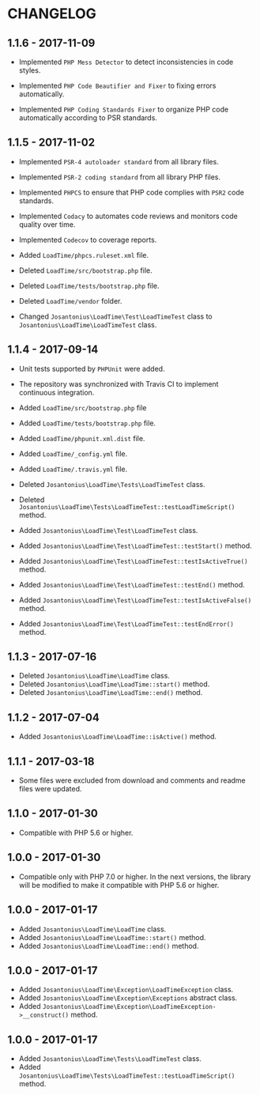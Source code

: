 # CHANGELOG

## 1.1.6 - 2017-11-09

* Implemented `PHP Mess Detector` to detect inconsistencies in code styles.

* Implemented `PHP Code Beautifier and Fixer` to fixing errors automatically.

* Implemented `PHP Coding Standards Fixer` to organize PHP code automatically according to PSR standards.

## 1.1.5 - 2017-11-02

* Implemented `PSR-4 autoloader standard` from all library files.

* Implemented `PSR-2 coding standard` from all library PHP files.

* Implemented `PHPCS` to ensure that PHP code complies with `PSR2` code standards.

* Implemented `Codacy` to automates code reviews and monitors code quality over time.

* Implemented `Codecov` to coverage reports.

* Added `LoadTime/phpcs.ruleset.xml` file.

* Deleted `LoadTime/src/bootstrap.php` file.

* Deleted `LoadTime/tests/bootstrap.php` file.

* Deleted `LoadTime/vendor` folder.

* Changed `Josantonius\LoadTime\Test\LoadTimeTest` class to  `Josantonius\LoadTime\LoadTimeTest` class.

## 1.1.4 - 2017-09-14

* Unit tests supported by `PHPUnit` were added.

* The repository was synchronized with Travis CI to implement continuous integration.
 
* Added `LoadTime/src/bootstrap.php` file

* Added `LoadTime/tests/bootstrap.php` file.

* Added `LoadTime/phpunit.xml.dist` file.
* Added `LoadTime/_config.yml` file.
* Added `LoadTime/.travis.yml` file.

* Deleted `Josantonius\LoadTime\Tests\LoadTimeTest` class.
* Deleted `Josantonius\LoadTime\Tests\LoadTimeTest::testLoadTimeScript()` method.

* Added `Josantonius\LoadTime\Test\LoadTimeTest` class.
* Added `Josantonius\LoadTime\Test\LoadTimeTest::testStart()` method.
* Added `Josantonius\LoadTime\Test\LoadTimeTest::testIsActiveTrue()` method.
* Added `Josantonius\LoadTime\Test\LoadTimeTest::testEnd()` method.
* Added `Josantonius\LoadTime\Test\LoadTimeTest::testIsActiveFalse()` method.
* Added `Josantonius\LoadTime\Test\LoadTimeTest::testEndError()` method.

## 1.1.3 - 2017-07-16

* Deleted `Josantonius\LoadTime\LoadTime` class.
* Deleted `Josantonius\LoadTime\LoadTime::start()` method.
* Deleted `Josantonius\LoadTime\LoadTime::end()` method.

## 1.1.2 - 2017-07-04

* Added `Josantonius\LoadTime\LoadTime::isActive()` method.

## 1.1.1 - 2017-03-18

* Some files were excluded from download and comments and readme files were updated.

## 1.1.0 - 2017-01-30

* Compatible with PHP 5.6 or higher.

## 1.0.0 - 2017-01-30

* Compatible only with PHP 7.0 or higher. In the next versions, the library will be modified to make it compatible with PHP 5.6 or higher.

## 1.0.0 - 2017-01-17

* Added `Josantonius\LoadTime\LoadTime` class.
* Added `Josantonius\LoadTime\LoadTime::start()` method.
* Added `Josantonius\LoadTime\LoadTime::end()` method.

## 1.0.0 - 2017-01-17

* Added `Josantonius\LoadTime\Exception\LoadTimeException` class.
* Added `Josantonius\LoadTime\Exception\Exceptions` abstract class.
* Added `Josantonius\LoadTime\Exception\LoadTimeException->__construct()` method.

## 1.0.0 - 2017-01-17

* Added `Josantonius\LoadTime\Tests\LoadTimeTest` class.
* Added `Josantonius\LoadTime\Tests\LoadTimeTest::testLoadTimeScript()` method.
